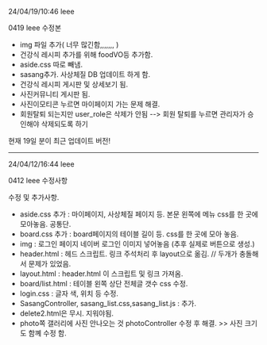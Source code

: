 24/04/19/10:46 leee 

0419 leee 수정본

- img 파일 추가( 너무 많긴함,,,,,,, )
- 건강식 레시피 추가를 위해 foodVO등 추가함.
- aside.css 따로 빼냄. 
- sasang추가. 사상체질 DB 업데이트 하게 함. 
- 건강식 레시피 게시판 및 상세보기 됨.
- 사진커뮤니티 게시판 됨.
- 사진이모티콘 누르면 마이페이지 가는 문제 해결.
- 회원탈퇴 되는지만 user_role은 삭제가 안됨 --> 회원 탈퇴를 누르면 관리자가 승인해야 삭제되도록 하기

현재 19일 분이 최근 업데이트 버전!

----------------------------------------------------
24/04/12/16:44 leee 

0412 leee 수정사항

수정 및 추가사항.
- aside.css 추가 : 마이페이지, 사상체질 페이지 등. 본문 왼쪽에 메뉴 css를 한 곳에 모아놓음. 공통단.
- board.css 추가 : board페이지의 테이블 길이 등. css를 한 곳에 모아 놓음.
- img : 로그인 페이지 네이버 로그인 이미지 넣어놓음 (추후 실제로 버튼으로 생성.)
- header.html : 헤드 스크립트. 링크 주석처리 후 layout으로 옮김. // 두개가 충돌해서 문제가 있었음.
- layout.html : header.html 이 스크립트 및 링크 가져옴.
- board/list.html : 테이블 왼쪽 상단 전체글 갯수 css 수정.
- login.css : 글자 색, 위치 등 수정.
- SasangController, sasang_list.css,sasang_list.js : 추가.
- delete2.html은 무시. 지워야됨.
- photo쪽 갤러리에 사진 안나오는 것 photoController 수정 후 해결. >> 사진 크기도 함꼐 수정 함. 